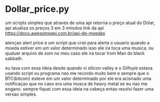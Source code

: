 # Dollar_price.py
um scripts simples que atraves de uma api retorna o preço atual do Dólar, api atualiza os preços 3 em 3 minutos
link da api https://docs.awesomeapi.com.br/api-de-moedas

atençao alert price e um script que criei para alerta o usuario quando a moeda estiver em um valor determinado isso ele ira toca uma musica, ou qualuer arquivo de som no meu caso ele ira tocar Irom Man do black sabbath.

eu tava com essa ideia desde quando vi silicon valley e o Gilfoyle estava usando script ou programa nao me recordo muito bem e sempre que o BTC(bitcoin) esteve em um valor determinado por ele era acionado uma notificaçao que no caso era uma musca de heavy metal se eu nao me engano. sempre fiquei com essa ideia na cabeça entao resolvi fazer uma versao simples.
